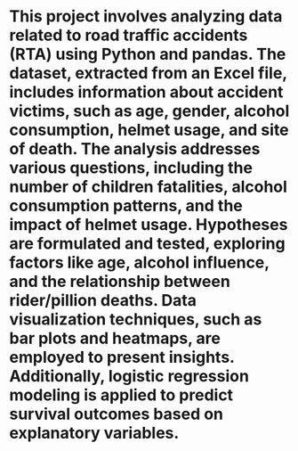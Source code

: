 # This project involves analyzing data related to road traffic accidents (RTA) using Python and pandas. The dataset, extracted from an Excel file, includes information about accident victims, such as age, gender, alcohol consumption, helmet usage, and site of death. The analysis addresses various questions, including the number of children fatalities, alcohol consumption patterns, and the impact of helmet usage. Hypotheses are formulated and tested, exploring factors like age, alcohol influence, and the relationship between rider/pillion deaths. Data visualization techniques, such as bar plots and heatmaps, are employed to present insights. Additionally, logistic regression modeling is applied to predict survival outcomes based on explanatory variables.





